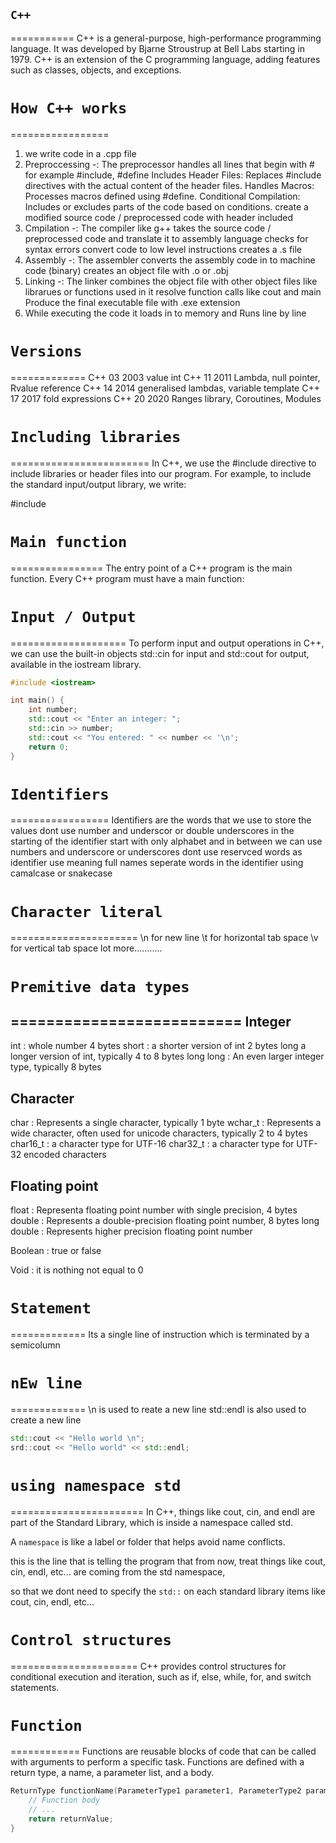 ## `C++` ##
===========
C++ is a general-purpose, high-performance programming language. It was developed by Bjarne Stroustrup at Bell Labs starting in 1979. C++ is an extension of the C programming language, adding features such as classes, objects, and exceptions.

 <!-- Get the colour and assignment -->

# `How C++ works`
=================
1. we write code in a .cpp file
2. Preproccessing -: The preprocessor handles all lines that begin  with # for example #include, #define
    Includes Header Files: Replaces #include directives with the actual content of the header files.
    Handles Macros: Processes macros defined using #define.
    Conditional Compilation: Includes or excludes parts of the code based on conditions.
    create a modified source code / preprocessed code with header included
3. Cmpilation -: The compiler like g++ takes the source code / preprocessed code and translate it to assembly language
    checks for syntax errors
    convert code to low level instructions
    creates a .s file
4. Assembly -: The assembler converts the assembly code in to machine code (binary)
    creates an object file with .o or .obj
4. Linking -: The linker combines the object file with other object files like librarues or functions used in <iostream>
    it resolve function calls like cout and main
    Produce the final executable file with .exe extension
5. While executing the code it loads in to memory and Runs line by line

# `Versions`
=============
C++ 03 2003 value int
C++ 11 2011 Lambda, null pointer, Rvalue reference
C++ 14 2014 generalised lambdas, variable template
C++ 17 2017 fold expressions
C++ 20 2020 Ranges library, Coroutines, Modules

# `Including libraries`
========================
In C++, we use the #include directive to include libraries or header files into our program. For example, to include the standard input/output library, we write:

#include <iostream>

# `Main function`
================
The entry point of a C++ program is the main function. Every C++ program must have a main function:

# `Input / Output`
====================
To perform input and output operations in C++, we can use the built-in objects std::cin for input and std::cout for output, available in the iostream library.

```cpp
#include <iostream>

int main() {
    int number;
    std::cout << "Enter an integer: ";
    std::cin >> number;
    std::cout << "You entered: " << number << '\n';
    return 0;
}
```

# `Identifiers`
=================
Identifiers are the words that we use to store the values
dont use number and underscor or double underscores in the starting of the identifier
start with only alphabet and in between we can use numbers and underscore or underscores
dont use reservced words as identifier
use meaning full names
seperate words in the identifier using camalcase or snakecase

# `Character literal`
======================
\n for new line
\t for horizontal tab space
\v for vertical tab space
lot more...........

# `Premitive data types`
==========================
Integer
-------
int : whole number 4 bytes
short : a shorter version of int 2 bytes
long a longer version of int, typically 4 to 8 bytes
long long : An even larger integer type,  typically 8 bytes

Character
---------
char : Represents a single character, typically 1 byte
wchar_t : Represents a wide character, often used for unicode characters, typically 2 to 4 bytes
char16_t : a character type for UTF-16
char32_t : a character type for UTF-32 encoded characters

Floating point
---------------
float : Representa floating point number with single precision, 4 bytes
double : Represents a double-precision floating point number, 8 bytes
long double : Represents higher precision floating point number

Boolean : true or false

Void : it is nothing not equal to 0

# `Statement`
=============
Its a single line of instruction which is terminated by a semicolumn

# `nEw line`
=============
\n is used to reate a new line
std::endl is also used to create a new line

```cpp
std::cout << "Hello world \n";
srd::cout << "Hello world" << std::endl; 
```

# `using namespace std`
=======================
In C++, things like cout, cin, and endl are part of the Standard Library, which is inside a namespace called std.

A `namespace` is like a label or folder that helps avoid name conflicts.

this is the line that is telling the program that from now, treat things like cout, cin, endl, etc... are coming from  the std namespace,

so that we dont need to specify the `std::` on each standard library items like cout, cin, endl, etc...

# `Control structures`
======================
C++ provides control structures for conditional execution and iteration, such as if, else, while, for, and switch statements.

# `Function`
============
Functions are reusable blocks of code that can be called with arguments to perform a specific task. Functions are defined with a return type, a name, a parameter list, and a body.

```cpp
ReturnType functionName(ParameterType1 parameter1, ParameterType2 parameter2) {
    // Function body
    // ...
    return returnValue;
}
```